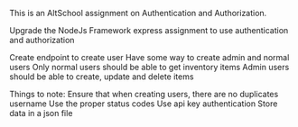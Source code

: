 This is an AltSchool assignment on Authentication and Authorization.

Upgrade the NodeJs Framework express assignment to use authentication and authorization

Create endpoint to create user
Have some way to create admin and normal users
Only normal users should be able to get inventory items
Admin users should be able to create, update and delete items


Things to note:
Ensure that when creating users, there are no duplicates username
Use the proper status codes
Use api key authentication
Store data in a json file


